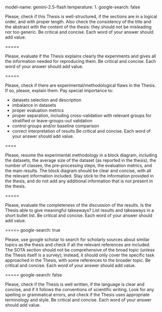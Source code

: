 model-name: gemini-2.5-flash
temperature: 1.
google-search: false

Please, check if this Thesis is well-structured, if the sections are in a logical order, and with proper length. Also check the consistency of the title and the abstract with the content of the thesis: they should not be misleading nor too generic.
Be critical and concise. Each word of your answer should add value.

=====

Please, evaluate if the Thesis explains clearly the experiments and gives all the information needed for reproducing them.
Be critical and concise. Each word of your answer should add value.

=====

Please, check if there are experimental/methodological flaws in the Thesis. If so, please, explain them.
Pay special importance to:

- datasets selection and description
- imbalance in datasets
- proper evaluation metrics
- proper separation, including cross-validation with relevant groups for stratified or
  leave-groups-out validation
- control groups and/or baseline comparison
- correct interpretation of results
Be critical and concise. Each word of your answer should add value.

====

Please, resume the experimental methodology in a block diagram, including the datasets, the average
size of the dataset (as reported in the thesis), the number of classes, the pre-processing steps,
the evaluation metrics, and the main results. The block diagram should be clear and concise, with
all the relevant information included. Stay stick to the information provided in the thesis, and do
not add any additional information that is not present in the thesis.

=====

Please, evaluate the completeness of the discussion of the results. Is the Thesis able to give meaningful takeaways? List results and takeaways in a short bullet list.
Be critical and concise. Each word of your answer should add value.

=====
google-search: true

Please, use google scholar to search for scholarly sources about similar topics as the thesis and check if all the relevant references are included. The SOTA section should not be comprehensive of the broad topic (unless the Thesis itself is a survey); instead, it should only cover the specific task approached in the Thesis, with some references to the broader topic.
Be critical and concise. Each word of your answer should add value.

=====
google-search: false

Please, check if the Thesis is well written, if the language is clear and concise, and if it follows the conventions of scientific writing. Look for any spelling or grammatical errors, and check if the Thesis uses appropriate terminology and style.
Be critical and concise. Each word of your answer should add value.
